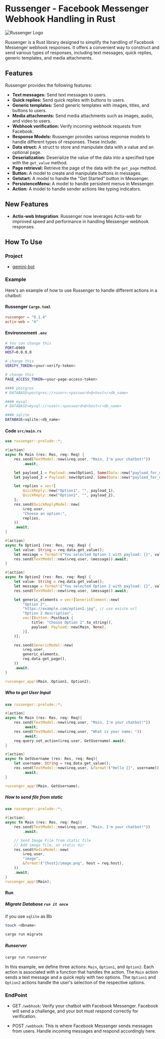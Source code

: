 # Russenger - Facebook Messenger Webhook Handling in Rust

![Russenger Logo](./image.png)

Russenger is a Rust library designed to simplify the handling of Facebook Messenger webhook responses. It offers a
convenient way to construct and send various types of responses, including text messages, quick replies, generic
templates, and media attachments.

## Features

Russenger provides the following features:

- **Text messages:** Send text messages to users.
- **Quick replies:** Send quick replies with buttons to users.
- **Generic templates:** Send generic templates with images, titles, and buttons to users.
- **Media attachments:** Send media attachments such as images, audio, and video to users.
- **Webhook verification:** Verify incoming webhook requests from Facebook.
- **Response Models:** Russenger provides various response models to handle different types of responses. These include:
- **Data struct:** A struct to store and manipulate data with a value and an optional page.
- **Deserialization:** Deserialize the value of the data into a specified type with the `get_value` method.
- **Page retrieval:** Retrieve the page of the data with the `get_page` method.
- **Button:** A model to create and manipulate buttons in messages.
- **Getstart:** A model to handle the "Get Started" button in Messenger.
- **PersistenceMenu:** A model to handle persistent menus in Messenger.
- **Action:** A model to handle sender actions like typing indicators.

## New Features
- **Actix-web Integration**: Russenger now leverages Actix-web for improved speed and performance in handling Messenger webhook responses.

## How To Use

### Project

- [gemini-bot](https://github.com/j03-dev/gemini-bot)

### Example

Here's an example of how to use Russenger to handle different actions in a chatbot:

#### Russenger `Cargo.toml`

```toml
russenger = "0.1.4"
actix-web = "4"
```

#### Environnement `.env`

```bash
# You can change this
PORT=6969
HOST=0.0.0.0

# change this
VERIFY_TOKEN=<your-verify-token>

# change this
PAGE_ACCESS_TOKEN=<your-page-access-token>

#### postgres
# DATABASE=postgres://<user>:<password>@<host>/<db_name>

#### mysql
# DATABASE=mysql://<user>:<password>@<host>/<db_name>

#### sqlite
DATABASE=sqlite:<db_name>
```

#### Code `src/main.rs`

```rust
use russenger::prelude::*;

#[action]
async fn Main (res: Res, req: Req) {
    res.send(TextModel::new(&req.user, "Main, I'm your chatbot!"))
        .await;

    let payload_1 = Payload::new(Option1, Some(Data::new("payload_for_option_1", None)));
    let payload_2 = Payload::new(Option2, Some(Data::new("payload_for_option_2", None)));

    let replies = vec![
        QuickReply::new("Option1", "", payload_1),
        QuickReply::new("Option2", "", payload_2),
    ];
    res.send(QuickReplyModel::new(
        &req.user,
        "Choose an option:",
        replies,
    ))
    .await;
}

#[action]
async fn Option1 (res: Res, req: Req) {
    let value: String = req.data.get_value();
    let message = format!("You selected Option 1 with payload: {}", value);
    res.send(TextModel::new(&req.user, &message)).await;
}

#[action]
async fn Option2 (res: Res, req: Req) {
    let value: String = req.data.get_value();
    let message = format!("You selected Option 2 with payload: {}", value);
    res.send(TextModel::new(&req.user, &message)).await;

    let generic_elements = vec![GenericElement::new(
        "Option 2",
        "https://example.com/option2.jpg", // use existe url
        "Option 2 description",
        vec![Button::Postback {
            title: "Choose Option 2".to_string(),
            payload: Payload::new(Main, None),
        }],
    )];

    res.send(GenericModel::new(
        &req.user,
        generic_elements,
        req.data.get_page(),
    ))
    .await;
}

russenger_app!(Main, Option1, Option2);
```

##### Who to get User Input

```rust
use russenger::prelude::*;

#[action]
async fn Main (res: Res, req: Req){
    res.send(TextModel::new(&req.user, "Main, I'm your chatbot!"))
        .await;
    res.send(TextModel::new(&req.user, "What is your name: "))
        .await;
    req.query.set_action(&req.user, GetUsername).await;
}

#[action]
async fn GetUsername (res: Res, req: Req){
    let username: String = req.data.get_value();
    res.send(TextModel::new(&req.user, &format!("Hello {}", username)))
        .await;
}

russenger_app!(Main, GetUsername);
```

##### How to send file from static

```rust
use russenger::prelude::*;

#[action]
async fn Main (res: Res, req: Req){
    res.send(TextModel::new(&req.user, "Main, I'm your chatbot!"))
        .await;

    // Send Image File from static file
    // Add image file, on static dir
    res.send(MediaModel::new(
        &req.user,
        "image",
        &format!("{host}/image.png", host = req.host),
    ))
    .await;
}
russenger_app!(Main);
```

#### Run

##### Migrate Database `run it once`

if you use `sqlite` as Bb

```bash
touch <dbname>
```

```bash
cargo run migrate
```

##### Runserver

```bash
cargo run runserver
```

In this example, we define three actions: `Main`, `Option1`, and `Option2`. Each action is associated with a function that handles the action. The `Main` action sends a text message and a quick reply with two options. The `Option1` and `Option2` actions handle the user's selection of the respective options.

### EndPoint

- GET `/webhook`: Verify your chatbot with Facebook Messenger. Facebook will send a challenge, and your bot must respond correctly for verification.

- POST `/webhook`: This is where Facebook Messenger sends messages from users. Handle incoming messages and respond accordingly here.
